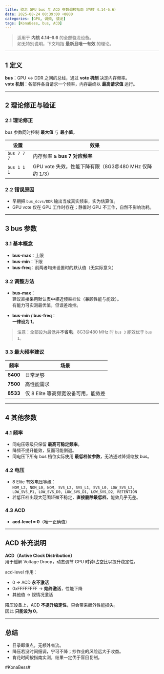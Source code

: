 ```yaml
---
title: 骁龙 GPU bus 与 ACD 参数调校指南（内核 4.14-6.6）
date: 2025-08-24 00:39:00 +0800
categories: [GPU, 调频, 骁龙]
tags: [KonaBess, bus, ACD]
---
```


> 适用于 **内核 4.14–6.6** 的全部骁龙设备。  
> 如无特别说明，下文均指 **最新且唯一有效** 的理论。

---

## 1 定义

**bus**：GPU ↔ DDR 之间的总线，通过 **vote 机制** 决定内存频率。  
**vote 机制**：各部件各自请求一个频率，内存最终以 **最高请求值** 运行。

---

## 2 理论修正与验证

### 2.1 理论修正
bus 参数同时控制 **最大值** 与 **最小值**。

| 设置 | 效果 |
|---|---|
| `bus 7 7 7` | 内存频率 **≥ bus 7 对应频率** |
| `bus 1 1 1` | GPU vote 失效，性能下降有限（8G3@480 MHz 仅降约 1/3） |

### 2.2 错误原因
- 早期把 `bus_dcvs/DDR` 输出当成真实频率，实为估算值。  
- GPU vote 仅在 GPU 工作时存在；静置时 GPU 不工作，自然不影响功耗。

---

## 3 bus 参数

### 3.1 基本概念
- **bus-max**：上限  
- **bus-min**：下限  
- **bus-freq**：前两者均未设置时的默认值（无实际意义）

### 3.2 调整方法
- **bus-max**：  
  建议直接采用默认表中相近频率档位（兼顾性能与能效）。  
  有能力可实测最优值，但误差难控。

- **bus-min / bus-freq**：  
  **一律设为 1**。

> 注意：全部设为最低并**不省电**，8G3@480 MHz 时 `bus 3` 能效优于 `bus 1`。

### 3.3 最大频率建议
| 频率 | 场景 |
|---|---|
| **6400** | 日常足够 |
| **7500** | 高性能需求 |
| **8533** | 仅 8 Elite 等高频宽设备可用，能效差 |

---

## 4 其他参数

### 4.1 频率
- 同电压等级只保留 **最高可稳定频率**。  
- 降频不提升能效，反而可能倒退。  
- 同电压下所有 bus 档位实际使用 **最低档位参数**，无法通过降频缩放 bus。

### 4.2 电压
- 8 Elite 有效电压等级：  
  `NOM_L2, NOM_L0, NOM, SVS_L2, SVS_L1, SVS_L0, LOW_SVS_L2, LOW_SVS_P1, LOW_SVS_D0, LOW_SVS_D1, LOW_SVS_D2, RETENTION`  
- 若低压档出现大范围轻微不稳定，**直接删除最低档**，能效几乎无差。

### 4.3 ACD
- **acd-level = 0**（唯一正确值）

---

## ACD 补充说明

**ACD（Active Clock Distribution）**  
用于缓解 Voltage Droop，动态调节 GPU 时钟/占空比以提升稳定性。

acd-level 作用：  
- 0 → ACD **永不激活**  
- 0xFFFFFFFF → **始终激活**，性能下降  
- 其他值 → 视情况激活

降压设备上，ACD **不提升稳定性**，只会带来额外性能损失。  
因此 **只能设为 0**。

---

## 总结

- 目录即重点，无额外省流。  
- 降压若没时间细调，宁可不降；抄作业的风险远大于收益。  
- 肯花时间按指南实测，结果一定优于盲目复制。  

#KonaBess#